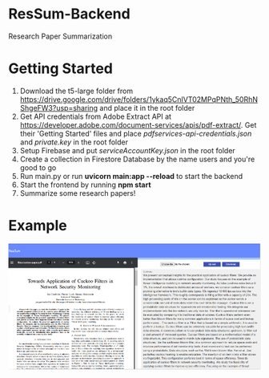 # ResSum-Backend
Research Paper Summarization

# Getting Started
1) Download the t5-large folder from https://drive.google.com/drive/folders/1ykaq5CnIVT02MPqPNth_50RhNShgeFW3?usp=sharing and place it in the root folder
2) Get API credentials from Adobe Extract API at https://developer.adobe.com/document-services/apis/pdf-extract/. Get their 'Getting Started' files and place *pdfservices-api-credentials.json* and *private.key* in the root folder
3) Setup Firebase and put *serviceAccountKey.json* in the root folder
4) Create a collection in Firestore Database by the name users and you're good to go
5) Run main.py or run **uvicorn main:app --reload** to start the backend
6) Start the frontend by running **npm start**
7) Summarize some research papers!

# Example
![Page showing Research Paper's pdf on left and its summary on the right](main.png)
